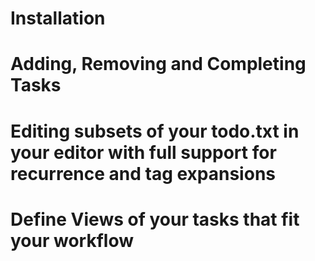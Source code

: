 # Installation

# Adding, Removing and Completing Tasks

# Editing subsets of your todo.txt in your editor with full support for recurrence and tag expansions

# Define Views of your tasks that fit your workflow